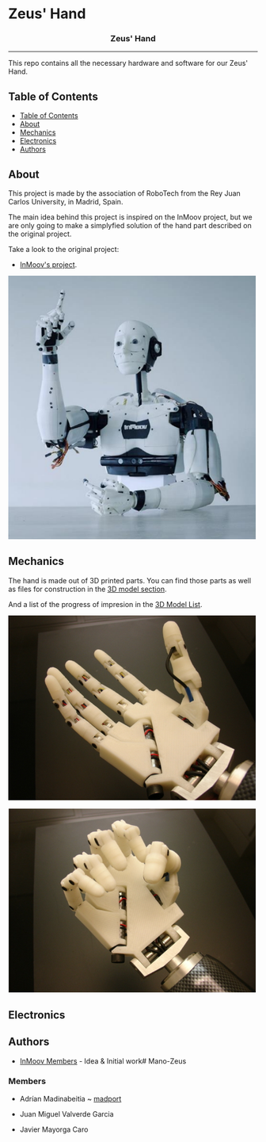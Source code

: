# Zeus' Hand

<h3 align="center">Zeus' Hand</h3>


---
This repo contains all the necessary hardware and software for our Zeus' Hand. 

## Table of Contents

- [Table of Contents](#table-of-contents)
- [About](#about)
- [Mechanics](#mechanics)
- [Electronics](#electronics)
- [Authors](#authors)

## About

This project is made by the association of RoboTech from the Rey Juan Carlos University, in Madrid, Spain.

The main idea behind this project is inspired on the InMoov project, but we are only going to make a simplyfied solution of the hand part described on the original project.

Take a look to the original project:

- [InMoov's project](https://inmoov.fr/).


<img width=500px src="/Doc/fig/InMoov_project.png" alt="Generic version"></a>

## Mechanics

<!--- <img width=400px src="Doc/images/Explode.png" alt="explode"></a> --->

The hand is made out of 3D printed parts. You can find those parts as well as files for construction in the [3D model section](3D_model).

And a list of the progress of impresion in the [3D Model List](Doc/3D_Model_List.md).



<img width=500px src="/Doc/fig/Open_Hand.png" alt="Generic version"></a>


<img width=500px src="/Doc/fig/Closed_Hand.png" alt="Generic version"></a>
<!---                   FOTOS
 <img width=500px src="images/../Doc/images/robot_generic.png" alt="Generic version"></a>
 <img width=670px src="images/../Doc/images/noah_generic_2.jpg" alt="Generic version2"></a>
- [Assembly file Noah version](Doc/assembly_noah.md).  
<img width=500px src="images/../Doc/images/robot_noah.png" alt="Noah version"></a>
<img width=390px src="images/../Doc/images/robot_noah2.png" alt="Noah version2"></a>
--->

## Electronics

<!---
<img src="Doc/images/PCB_finished.png" alt="pcb_finished"></a>

The main PCB is in charge of controlling all the peripherals of the robot. You can see in the pictures a all the connectors available. Several modules were provided:

- NEO6VM - GPS
- GY91 - IMU + Compass + Barometer + Temperature sensor
- ESP07 - Wifi module
- TB6612FGN - Dual full H bridge.

At the bottom there are 4 SMPS modules installed. They are capable of delivering up to 5A per channel.

The PCB was designed with Kicad. Take a look to the [PCB section](./noah-hardware\Doc\PCB).
--->

## Authors

- [InMoov Members](https://inmoov.fr/) - Idea & Initial work# Mano-Zeus
### Members 
- Adrían Madinabeitia ~ [madport](https://github.com/madport)

- Juan Miguel Valverde Garcia

- Javier Mayorga Caro
